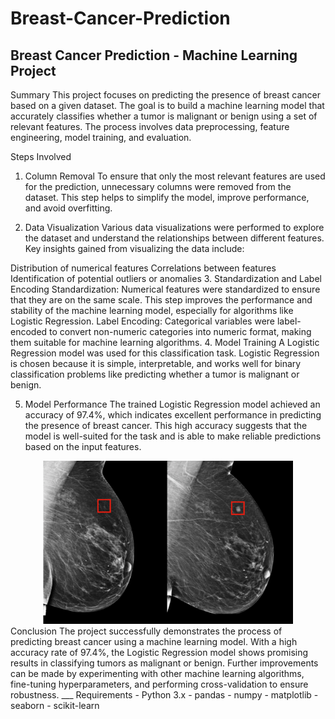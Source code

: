 # Breast-Cancer-Prediction

## Breast Cancer Prediction - Machine Learning Project

Summary
This project focuses on predicting the presence of breast cancer based on a given dataset. The goal is to build a machine learning model that accurately classifies whether a tumor is malignant or benign using a set of relevant features. The process involves data preprocessing, feature engineering, model training, and evaluation.


Steps Involved
1. Column Removal
To ensure that only the most relevant features are used for the prediction, unnecessary columns were removed from the dataset. This step helps to simplify the model, improve performance, and avoid overfitting.

2. Data Visualization
Various data visualizations were performed to explore the dataset and understand the relationships between different features. Key insights gained from visualizing the data include:

Distribution of numerical features
Correlations between features
Identification of potential outliers or anomalies
3. Standardization and Label Encoding
Standardization: Numerical features were standardized to ensure that they are on the same scale. This step improves the performance and stability of the machine learning model, especially for algorithms like Logistic Regression.
Label Encoding: Categorical variables were label-encoded to convert non-numeric categories into numeric format, making them suitable for machine learning algorithms.
4. Model Training
A Logistic Regression model was used for this classification task. Logistic Regression is chosen because it is simple, interpretable, and works well for binary classification problems like predicting whether a tumor is malignant or benign.

5. Model Performance
The trained Logistic Regression model achieved an accuracy of 97.4%, which indicates excellent performance in predicting the presence of breast cancer. This high accuracy suggests that the model is well-suited for the task and is able to make reliable predictions based on the input features.
<div style="text-align: center;">
  <img src="https://raw.githubusercontent.com/AISoltani/Breast-Cancer-Prediction/refs/heads/main/BreastCancerPR.png" alt="Breast Cancer Prediction Model" width="400"/>
</div>
Conclusion
The project successfully demonstrates the process of predicting breast cancer using a machine learning model. With a high accuracy rate of 97.4%, the Logistic Regression model shows promising results in classifying tumors as malignant or benign. Further improvements can be made by experimenting with other machine learning algorithms, fine-tuning hyperparameters, and performing cross-validation to ensure robustness.
___
Requirements
- Python 3.x
- pandas
- numpy
- matplotlib
- seaborn
- scikit-learn
